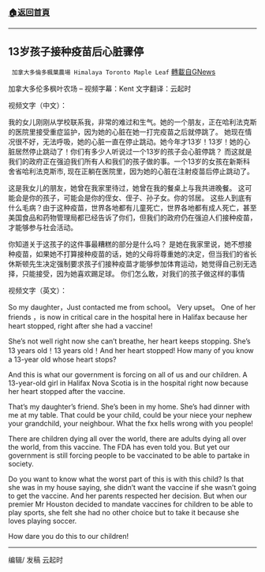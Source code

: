 ###  [:house:返回首頁](https://github.com/ourhimalayas/txt)
---


## 13岁孩子接种疫苗后心脏骤停
` 加拿大多倫多楓葉農場 Himalaya Toronto Maple Leaf` [轉載自GNews](https://gnews.org/zh-hans/1559472/)

加拿大多伦多枫叶农场 – 视频字幕：Kent 文字翻译：云起时

视频文字（中文）：

我的女儿刚刚从学校联系我，非常的难过和生气。她的一个朋友，正在哈利法克斯的医院里接受重症监护，因为她的心脏在她一打完疫苗之后就停跳了。 她现在情况很不好，无法呼吸，她的心脏一直在停止跳动。她今年才13岁！13岁！她的心脏居然停止跳动了！你们有多少人听说过一个13岁的孩子会心脏停跳？ 而这就是我们的政府正在强迫我们所有人和我们的孩子做的事。一个13岁的女孩在新斯科舍省哈利法克斯市, 现在正躺在医院里，因为她的心脏在注射疫苗后停止跳动了。

这是我女儿的朋友，她曾在我家里待过，她曾在我的餐桌上与我共进晚餐。 这可能会是你的孩子，可能会是你的侄女、侄子、孙子女。你的邻居。 这些人到底有什么毛病？由于这种疫苗，世界各地都有儿童死亡，世界各地都有成人死亡，甚至美国食品和药物管理局都已经告诉了你们，但我们的政府仍在强迫人们接种疫苗，才能够参与社会活动。

你知道关于这孩子的这件事最糟糕的部分是什么吗？ 是她在我家里说，她不想接种疫苗，如果她不打算接种疫苗的话，她的父母将尊重她的决定，但当我们的省长休斯顿先生决定强制要求孩子们接种疫苗才能够参加体育运动，她觉得自己别无选择，只能接受，因为她喜欢踢足球。 你们怎么敢，对我们的孩子做这样的事情

视频文字（英文）：

So my daughter，Just contacted me from school。 Very upset。 One of her friends ，is now in critical care in the hospital here in Halifax because her heart stopped, right after she had a vaccine!

She’s not well right now she can’t breathe, her heart keeps stopping. She’s 13 years old！13 years old！And her heart stopped! How many of you know a 13-year old whose heart stops?

And this is what our government is forcing on all of us and our children. A 13-year-old girl in Halifax Nova Scotia is in the hospital right now because her heart stopped after the vaccine.

That’s my daughter’s friend. She’s been in my home. She’s had dinner with me at my table. That could be your child, could be your niece your nephew your grandchild, your neighbour. What the fxx hells wrong with you people!

There are children dying all over the world, there are adults dying all over the world, from this vaccine. The FDA has even told you. But yet our government is still forcing people to be vaccinated to be able to partake in society. 

Do you want to know what the worst part of this is with this child? Is that she was in my house saying, she didn’t want the vaccine if she wasn’t going to get the vaccine. And her parents respected her decision. But when our premier Mr Houston decided to mandate vaccines for children to be able to play sports, she felt she had no other choice but to take it because she loves playing soccer. 

How dare you do this to our children!

* * *

编辑/ 发稿 云起时
